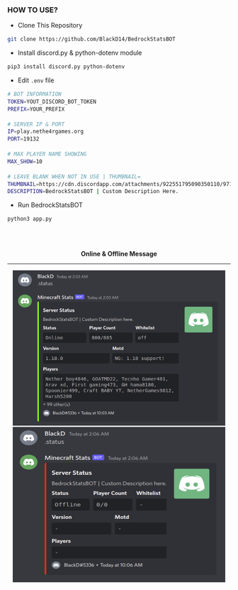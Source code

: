### HOW TO USE?
- Clone This Repository
```bash
git clone https://github.com/BlackD14/BedrockStatsBOT
```
- Install discord.py & python-dotenv module
```bash
pip3 install discord.py python-dotenv
```
- Edit ``.env`` file
```bash
# BOT INFORMATION
TOKEN=YOUT_DISCORD_BOT_TOKEN
PREFIX=YOUR_PREFIX

# SERVER IP & PORT
IP=play.nethe4rgames.org
PORT=19132

# MAX PLAYER NAME SHOWING
MAX_SHOW=10

# LEAVE BLANK WHEN NOT IN USE | THUMBNAIL=
THUMBNAIL=https://cdn.discordapp.com/attachments/922551795090350110/971798713704009728/2.png
DESCRIPTION=BedrockStatsBOT | Custom Description Here.
```
- Run BedrockStatsBOT
```bash
python3 app.py
```
<br><br>
<p align="center"><strong>Online & Offline Message</strong></p>

---
<p align="center">
<img width="480" height="350" src="online-msg.png">
<img width="480" height="350" src="offline-msg.png">
</p>
